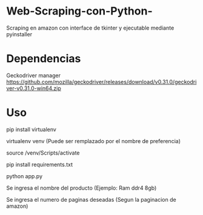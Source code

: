 # Web-Scraping-con-Python-
Scraping en amazon con interface de tkinter y ejecutable mediante pyinstaller
# Dependencias
 Geckodriver manager https://github.com/mozilla/geckodriver/releases/download/v0.31.0/geckodriver-v0.31.0-win64.zip

# Uso
pip install virtualenv

virtualenv venv (Puede ser remplazado por el nombre de preferencia)

 source /venv/Scripts/activate

 pip install requirements.txt

 python app.py

 Se ingresa el nombre del producto (Ejemplo: Ram ddr4 8gb)

 Se ingresa el numero de paginas deseadas (Segun la paginacion de amazon)
